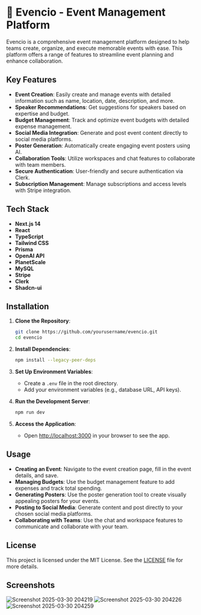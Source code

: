 # 🎉 Evencio - Event Management Platform

Evencio is a comprehensive event management platform designed to help teams create, organize, and execute memorable events with ease. This platform offers a range of features to streamline event planning and enhance collaboration.

## Key Features

- **Event Creation**: Easily create and manage events with detailed information such as name, location, date, description, and more.
- **Speaker Recommendations**: Get suggestions for speakers based on expertise and budget.
- **Budget Management**: Track and optimize event budgets with detailed expense management.
- **Social Media Integration**: Generate and post event content directly to social media platforms.
- **Poster Generation**: Automatically create engaging event posters using AI.
- **Collaboration Tools**: Utilize workspaces and chat features to collaborate with team members.
- **Secure Authentication**: User-friendly and secure authentication via Clerk.
- **Subscription Management**: Manage subscriptions and access levels with Stripe integration.

## Tech Stack

- **Next.js 14**
- **React**
- **TypeScript**
- **Tailwind CSS**
- **Prisma**
- **OpenAI API**
- **PlanetScale**
- **MySQL**
- **Stripe**
- **Clerk**
- **Shadcn-ui**

## Installation

1. **Clone the Repository**:

   ```bash
   git clone https://github.com/yourusername/evencio.git
   cd evencio
   ```

2. **Install Dependencies**:

   ```bash
   npm install --legacy-peer-deps
   ```

3. **Set Up Environment Variables**:

   - Create a `.env` file in the root directory.
   - Add your environment variables (e.g., database URL, API keys).

4. **Run the Development Server**:

   ```bash
   npm run dev
   ```

5. **Access the Application**:
   - Open [http://localhost:3000](http://localhost:3000) in your browser to see the app.

## Usage

- **Creating an Event**: Navigate to the event creation page, fill in the event details, and save.
- **Managing Budgets**: Use the budget management feature to add expenses and track total spending.
- **Generating Posters**: Use the poster generation tool to create visually appealing posters for your events.
- **Posting to Social Media**: Generate content and post directly to your chosen social media platforms.
- **Collaborating with Teams**: Use the chat and workspace features to communicate and collaborate with your team.

## License

This project is licensed under the MIT License. See the [LICENSE](LICENSE) file for more details.

## Screenshots

![Screenshot 2025-03-30 204219](https://github.com/user-attachments/assets/ba994755-660b-41c2-9d5b-2e3910b20a57)
![Screenshot 2025-03-30 204226](https://github.com/user-attachments/assets/831ba1ac-bcac-49d6-999f-984ad4570620)
![Screenshot 2025-03-30 204259](https://github.com/user-attachments/assets/671594bf-5669-4571-a0d1-8df231a7b6e6)

